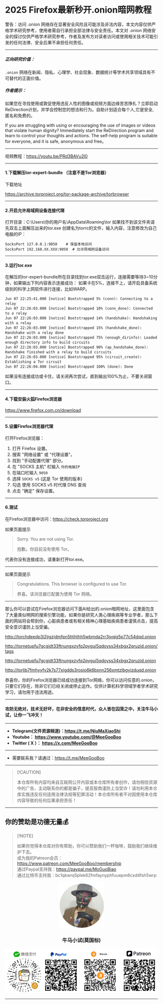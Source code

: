 # 2025 Firefox最新秒开.onion暗网教程

警告：访问 .onion 网络存在显著安全风险且可能涉及非法内容，本文内容仅供严格学术研究参考，使用者需自行承担全部法律与安全责任。本文对 .onion 网络安全的探讨仅供严格学术研究参考，作者及发布方对读者访问或使用相关技术可能引发的任何法律、安全后果不承担任何责任。

****

##### 正向研究价值：

`.onion` 网络在新闻、隐私、心理学、社会现象、数据统计等学术共享领域具有不可替代的正面价值。

##### 作者提示：

如果您在寻找使用或敦促使用违反人性的图像或视频方面边缘苦苦挣扎？立即启动ReDirection计划，并学会控制您的想法和行为。自助计划适合每个人,它是安全,匿名和免费的。

If you are struggling with using or encouraging the use of images or videos that violate human dignity? Immediately start the ReDirection program and learn to control your thoughts and actions. The self-help program is suitable for everyone, and it is safe, anonymous and free。

****

视频教程：https://youtu.be/PRd3BAVu2l0

****

#### 1.下载解压tor-expert-bundle （注意不是Tor浏览器）

下载地址

https://archive.torproject.org/tor-package-archive/torbrowser

****

#### 2.开启允许局域网设备连接代理

打开目录：C:\Users\你的用户名\AppData\Roaming\tor
如果找不到该文件夹请先双击上面解压出来的tor.exe
创建名为torrc的文件，输入内容，注意修改为自己电脑的IP：

```
SocksPort 127.0.0.1:9050    # 保留本地访问
SocksPort 192.168.XX.XXX:9050  # 允许局域网设备访问
```

****

#### 3.运行tor.exe

在解压的tor-expert-bundle所在目录找到tor.exe双击运行，连接需要等待3~10分钟，如果输出下列内容表示连接成功：
如果卡在5%，连接不上，请开启具备系统级别的科学上网软件进行连接，比如WARP。
```
Jun 07 22:25:41.000 [notice] Bootstrapped 5% (conn): Connecting to a relay
Jun 07 22:26:03.000 [notice] Bootstrapped 10% (conn_done): Connected to a relay
Jun 07 22:26:03.000 [notice] Bootstrapped 14% (handshake): Handshaking with a relay
Jun 07 22:26:03.000 [notice] Bootstrapped 15% (handshake_done): Handshake with a relay done
Jun 07 22:26:03.000 [notice] Bootstrapped 75% (enough_dirinfo): Loaded enough directory info to build circuits
Jun 07 22:26:03.000 [notice] Bootstrapped 90% (ap_handshake_done): Handshake finished with a relay to build circuits
Jun 07 22:26:03.000 [notice] Bootstrapped 95% (circuit_create): Establishing a Tor circuit
Jun 07 22:26:04.000 [notice] Bootstrapped 100% (done): Done
```

如果没有连接成功或卡住，请关闭再次尝试，直到输出100%为止，不要关闭窗口。

****

#### 4.下载安装火狐Firefox浏览器

https://www.firefox.com.cn/download

****

#### 5.设置Firefox浏览器代理

打开Firefox浏览器：

1. 打开 Firefox 设置。
2. 搜索 "网络设置" 或 "代理设置"。
3. 找到 "手动配置代理" 部分。
4. 在 "SOCKS 主机" 栏输入 `你的电脑IP`
5. 在端口栏输入 `9050`
6. 选择 `SOCKS v5` (这是 Tor 使用的版本)
7. 勾选 使用 SOCKS v5 时代理 DNS 查询
8. 点击 "确定" 保存设置。

****

#### 6.测试

在Firefox浏览器中访问：https://check.torproject.org

如果页面提示

> Sorry. You are not using Tor.
>
> 抱歉。你目前没有使用 Tor。

代表你没有连接成功，请重新打开tor.exe。

****

如果页面提示

> Congratulations. This browser is configured to use Tor. 
>
> 恭喜。该浏览器已配置为使用 Tor 网络。 

****

那么你可以尝试在Firefox浏览器访问下面AI给出的.onion暗网地址，这里面包含了大量类似明网的搜索引擎功能，如果你是研究人类心理疾病等专业学者，那么下面的网站将会帮到你，心脏病患者或有相关精神心理基础疾病患者谨慎点击，提高安全意识谨防上当受骗。

http://torchdeedp3i2jigzjdmfpn5ttjhthh5wbmda2rr3jvqjg5p77c54dqd.onion

http://tornetupfu7gcgidt33ftnungxzyfq2pygui5qdoyss34xbgx2qruzid.onion/tags

http://tornetupfu7gcgidt33ftnungxzyfq2pygui5qdoyss34xbgx2qruzid.onion

http://torlib7fmhyvfv2k7s77xigdds3rosio6k6bxnn256xmtzlbgyizduqd.onion

恭喜你，你的Firefox浏览器已经成功连接到Tor网络，你可以访问任意的.onion，只要它们存在，除非它们已经关闭或停止运作。仅供计算机科学领域学者学术研究学习，请勿用于违法用途。

****

#### 攻防无绝对，技术无好坏，在非安全的信息时代，众人皆在囚笼之中，关注牛马小试，让你一飞冲天！

****

- **Telegram(文件资源频道)：https://t.me/NiuMaXiaoShi**
- **Youtube：  https://www.youtube.com/@MeeGooBoo**
- **Twitter ( X ）：  https://x.com/MeeGooBoo**

****

- 需要联系我？请通过：https://t.me/MeeGooBoo

****

>  [!CAUTION]
>
> 本仓库所有内容均来自互联网公开内容或本仓库所有者创作，请勿相信资源中的广告，主动联系你的都是骗子，提高智商谨防上当受诈！请勿利用本仓库实施违反任何适用法律法规等犯罪活动！本仓库所有者不对因使用本仓库内容导致的任何后果承担责任！

****

## 你的赞助是功德无量💰

>  [!NOTE]
>
> 如果你觉得本仓库对你有帮助，你可以赞助我们一杯咖啡，鼓励我们继续维护下去。<br>
> 成为我的Patreon会员：https://www.patreon.com/MeeGooBoo/membership<br>
> 通过Paypal支持我：https://paypal.me/MoGuoBiao<br>
> 通过比特币支持我：bc1qkwrq5plek62fmfaynyphfuuepm6cxd4fsh5wrp



<p align="center" >
    <img src="https://raw.githubusercontent.com/MeeGooBoo/2025/refs/heads/main/static/imgs/logo.png" width="150">
    <h3 align="center">牛马小试(莫国标)</h3>
    <p align="center">
        <img src="https://raw.githubusercontent.com/MeeGooBoo/2025/refs/heads/main/static/imgs/pays.png">
    </p>
</p>


****
